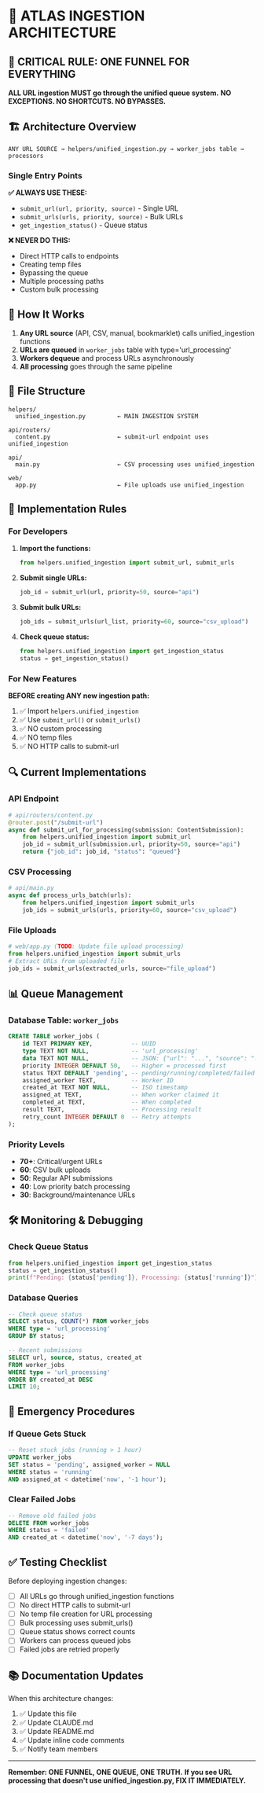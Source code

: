 # 🚨 ATLAS INGESTION ARCHITECTURE

## 🎯 CRITICAL RULE: ONE FUNNEL FOR EVERYTHING

**ALL URL ingestion MUST go through the unified queue system.**
**NO EXCEPTIONS. NO SHORTCUTS. NO BYPASSES.**

## 🏗️ Architecture Overview

```
ANY URL SOURCE → helpers/unified_ingestion.py → worker_jobs table → processors
```

### Single Entry Points

**✅ ALWAYS USE THESE:**
- `submit_url(url, priority, source)` - Single URL
- `submit_urls(urls, priority, source)` - Bulk URLs
- `get_ingestion_status()` - Queue status

**❌ NEVER DO THIS:**
- Direct HTTP calls to endpoints
- Creating temp files
- Bypassing the queue
- Multiple processing paths
- Custom bulk processing

## 🔄 How It Works

1. **Any URL source** (API, CSV, manual, bookmarklet) calls unified_ingestion functions
2. **URLs are queued** in `worker_jobs` table with type='url_processing'
3. **Workers dequeue** and process URLs asynchronously
4. **All processing** goes through the same pipeline

## 📁 File Structure

```
helpers/
  unified_ingestion.py         ← MAIN INGESTION SYSTEM

api/routers/
  content.py                   ← submit-url endpoint uses unified_ingestion

api/
  main.py                      ← CSV processing uses unified_ingestion

web/
  app.py                       ← File uploads use unified_ingestion
```

## 🚨 Implementation Rules

### For Developers

1. **Import the functions:**
   ```python
   from helpers.unified_ingestion import submit_url, submit_urls
   ```

2. **Submit single URLs:**
   ```python
   job_id = submit_url(url, priority=50, source="api")
   ```

3. **Submit bulk URLs:**
   ```python
   job_ids = submit_urls(url_list, priority=60, source="csv_upload")
   ```

4. **Check queue status:**
   ```python
   from helpers.unified_ingestion import get_ingestion_status
   status = get_ingestion_status()
   ```

### For New Features

**BEFORE creating ANY new ingestion path:**

1. ✅ Import `helpers.unified_ingestion`
2. ✅ Use `submit_url()` or `submit_urls()`
3. ✅ NO custom processing
4. ✅ NO temp files
5. ✅ NO HTTP calls to submit-url

## 🔍 Current Implementations

### API Endpoint
```python
# api/routers/content.py
@router.post("/submit-url")
async def submit_url_for_processing(submission: ContentSubmission):
    from helpers.unified_ingestion import submit_url
    job_id = submit_url(submission.url, priority=50, source="api")
    return {"job_id": job_id, "status": "queued"}
```

### CSV Processing
```python
# api/main.py
async def process_urls_batch(urls):
    from helpers.unified_ingestion import submit_urls
    job_ids = submit_urls(urls, priority=60, source="csv_upload")
```

### File Uploads
```python
# web/app.py (TODO: Update file upload processing)
from helpers.unified_ingestion import submit_urls
# Extract URLs from uploaded file
job_ids = submit_urls(extracted_urls, source="file_upload")
```

## 📊 Queue Management

### Database Table: `worker_jobs`

```sql
CREATE TABLE worker_jobs (
    id TEXT PRIMARY KEY,           -- UUID
    type TEXT NOT NULL,            -- 'url_processing'
    data TEXT NOT NULL,            -- JSON: {"url": "...", "source": "..."}
    priority INTEGER DEFAULT 50,   -- Higher = processed first
    status TEXT DEFAULT 'pending', -- pending/running/completed/failed
    assigned_worker TEXT,          -- Worker ID
    created_at TEXT NOT NULL,      -- ISO timestamp
    assigned_at TEXT,              -- When worker claimed it
    completed_at TEXT,             -- When completed
    result TEXT,                   -- Processing result
    retry_count INTEGER DEFAULT 0  -- Retry attempts
);
```

### Priority Levels
- **70+**: Critical/urgent URLs
- **60**: CSV bulk uploads
- **50**: Regular API submissions
- **40**: Low priority batch processing
- **30**: Background/maintenance URLs

## 🛠️ Monitoring & Debugging

### Check Queue Status
```python
from helpers.unified_ingestion import get_ingestion_status
status = get_ingestion_status()
print(f"Pending: {status['pending']}, Processing: {status['running']}")
```

### Database Queries
```sql
-- Check queue status
SELECT status, COUNT(*) FROM worker_jobs
WHERE type = 'url_processing'
GROUP BY status;

-- Recent submissions
SELECT url, source, status, created_at
FROM worker_jobs
WHERE type = 'url_processing'
ORDER BY created_at DESC
LIMIT 10;
```

## 🚨 Emergency Procedures

### If Queue Gets Stuck
```sql
-- Reset stuck jobs (running > 1 hour)
UPDATE worker_jobs
SET status = 'pending', assigned_worker = NULL
WHERE status = 'running'
AND assigned_at < datetime('now', '-1 hour');
```

### Clear Failed Jobs
```sql
-- Remove old failed jobs
DELETE FROM worker_jobs
WHERE status = 'failed'
AND created_at < datetime('now', '-7 days');
```

## ✅ Testing Checklist

Before deploying ingestion changes:

- [ ] All URLs go through unified_ingestion functions
- [ ] No direct HTTP calls to submit-url
- [ ] No temp file creation for URL processing
- [ ] Bulk processing uses submit_urls()
- [ ] Queue status shows correct counts
- [ ] Workers can process queued jobs
- [ ] Failed jobs are retried properly

## 📚 Documentation Updates

When this architecture changes:

1. ✅ Update this file
2. ✅ Update CLAUDE.md
3. ✅ Update README.md
4. ✅ Update inline code comments
5. ✅ Notify team members

---

**Remember: ONE FUNNEL, ONE QUEUE, ONE TRUTH.**
**If you see URL processing that doesn't use unified_ingestion.py, FIX IT IMMEDIATELY.**